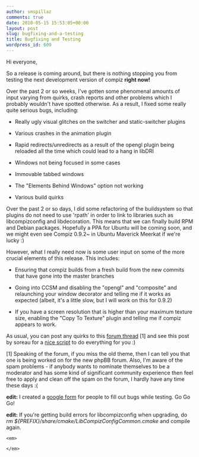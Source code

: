 ```yaml
---
author: smspillaz
comments: true
date: 2010-05-15 15:53:05+00:00
layout: post
slug: bugfixing-and-a-testing
title: Bugfixing and Testing
wordpress_id: 609
---
```


Hi everyone,

So a release is coming around, but there is nothing stopping you from testing the next development version of compiz **right now!**

Over the past 2 or so weeks, I've gotten some phenomenal amounts of input varying from quirks, crash reports and other problems which I probably wouldn't have spotted otherwise. As a result, I fixed some really quite serious bugs, including:



	
  * Really ugly visual glitches on the switcher and static-switcher plugins

	
  * Various crashes in the animation plugin

	
  * Rapid redirects/unredirects as a result of the opengl plugin being reloaded all the time which could lead to a hang in libDRI

	
  * Windows not being focused in some cases

	
  * Immovable tabbed windows

	
  * The "Elements Behind Windows" option not working

	
  * Various build quirks


Over the past 2 or so days, I did some refactoring of the buildsystem so that plugins do not need to use 'rpath' in order to link to libraries such as libcompizconfig and libdecoration. This means that we can finally build RPM and Debian packages. Hopefully a PPA for Ubuntu will be coming soon, and we might even see Compiz 0.9.2~ in Ubuntu Maverick Meerkat if we're lucky :)

However, what I really need now is some user input on some of the more crucial elements of this release. This includes:

	
  * Ensuring that compiz builds from a fresh build from the new commits that have gone into the master branches

	
  * Going into CCSM and disabling the "opengl" and "composite" and relaunching your window decorator and telling me if it works as expected (albeit, it's a little slow, but I will work on this for 0.9.2)

	
  * If you have a screen resolution that is higher than your maximum texture size, enabling the "Copy To Texture" plugin and telling me if compiz appears to work.


As usual, you can post any quirks to this [forum thread](http://forum.compiz.org/viewtopic.php?f=112&t=12565) [1] and see this post by soreau for a [nice script](http://forum.compiz.org/viewtopic.php?f=112&t=12565#p77557) to do everything for you :)

[1] Speaking of the forum, if you miss the old theme, then I can tell you that one is being worked on for the new phpBB forum. Also, I'm aware of the spam problems - if anybody wants to nominate themselves to be a moderator and has some kind of significant community experience then feel free to apply and clean off the spam on the forum, I hardly have any time these days :(

**edit:** I created a [google form](http://spreadsheets0.google.com/viewform?formkey=dFZWcEs1QjVGTmxvNThQQUUzbk42OFE6MQ) for people to fill out bugs while testing. Go Go Go!

**edit:** If you're getting build errors for libcompizconfig when upgrading, do _rm ${PREFIX}/share/cmake/LibCompizConfigCommon.cmake_ and compile again.

    
    <em>
    
    </em>

